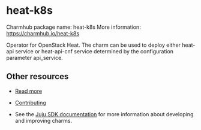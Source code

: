<!--
Avoid using this README file for information that is maintained or published elsewhere, e.g.:

* metadata.yaml > published on Charmhub
* documentation > published on (or linked to from) Charmhub
* detailed contribution guide > documentation or CONTRIBUTING.md

Use links instead.
-->

# heat-k8s

Charmhub package name: heat-k8s
More information: https://charmhub.io/heat-k8s

Operator for OpenStack Heat. The charm can be used to deploy
either heat-api service or heat-api-cnf service determined by
the configuration parameter api_service.

## Other resources

<!-- If your charm is documented somewhere else other than Charmhub, provide a link separately. -->

- [Read more](https://example.com)

- [Contributing](CONTRIBUTING.md) <!-- or link to other contribution documentation -->

- See the [Juju SDK documentation](https://juju.is/docs/sdk) for more information about developing and improving charms.
